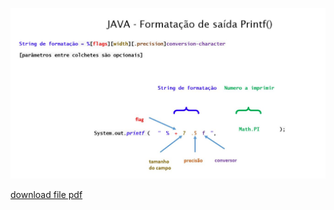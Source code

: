 ![printf()](https://github.com/w3helton/CheatSheet/blob/main/JAVA/Printf()/java%20printf(3).JPG)

[download file pdf ](https://github.com/w3helton/CheatSheet/blob/main/JAVA/Printf()/Printf%20Cheat%20sheet%20pt.pdf)

